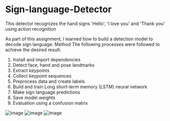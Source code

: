 # Sign-language-Detector
This detector recognizes the hand signs 'Hello', 'I love you' and 'Thank you' using action recognition

As part of this assignment, I learned how to build a detection model to decode sign language.
Method
The following processes were followed to achieve the desired result:
1.	Install and import dependencies
2.	Detect face, hand and pose landmarks
3.	Extract keypoints
4.	Collect keypoint sequences
5.	Preprocess data and create labels
6.	Build and train Long short-term memory (LSTM) neural network
7.	Make sign language predictions
8.	Save model weights
9.	Evaluation using a confusion matrix


![image](https://user-images.githubusercontent.com/35176680/210173499-f34775d3-da0b-407b-8fab-330ebac5143a.png)
![image](https://user-images.githubusercontent.com/35176680/210173510-43c2610e-3bf2-4e8a-a525-9ea10103e43b.png)
![image](https://user-images.githubusercontent.com/35176680/210173516-e3c7bcc4-7e24-4a15-a3c9-11f576274886.png)

